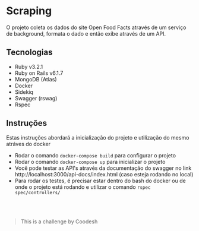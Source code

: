 
# Scraping

O projeto coleta os dados do site Open Food Facts através de um serviço de background, formata o dado e então exibe através de um API.

## Tecnologias

- Ruby v3.2.1
- Ruby on Rails v6.1.7
- MongoDB (Atlas)
- Docker
- Sidekiq
- Swagger (rswag)
- Rspec

## Instruções

Estas instruções abordará a inicialização do projeto e utilização do mesmo atráves do docker

- Rodar o comando `docker-compose build` para configurar o projeto
- Rodar o comando `docker-compose up` para inicializar o projeto
- Você pode testar as API's através da documentação do swagger no link http://localhost:3000/api-docs/index.html (caso esteja rodando no local)
- Para rodar os testes, é precisar estar dentro do bash do docker ou de onde o projeto está rodando e utilizar o comando `rspec spec/controllers/`

<br><br>
> This is a challenge by Coodesh
